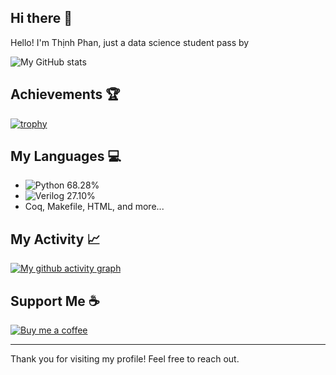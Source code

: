 ## Hi there 👋

Hello! I'm Thịnh Phan, just a data science student pass by 

![My GitHub stats](https://github-readme-stats.vercel.app/api?username=yourusername&show_icons=true&theme=dark)

## Achievements 🏆
[![trophy](https://github-profile-trophy.vercel.app/?username=yourusername)](https://github.com/ryo-ma/github-profile-trophy)

## My Languages 💻
- ![Python](https://img.shields.io/badge/-Python-3776AB?style=flat-square&logo=python&logoColor=white) 68.28%
- ![Verilog](https://img.shields.io/badge/-Verilog-blue?style=flat-square&logo=verilog&logoColor=white) 27.10%
- Coq, Makefile, HTML, and more...

## My Activity 📈
[![My github activity graph](https://github-readme-activity-graph.vercel.app/graph?username=yourusername&theme=github)](https://github.com/ashutosh00710/github-readme-activity-graph)

## Support Me ☕
[![Buy me a coffee](https://img.shields.io/badge/-Buy%20me%20a%20coffee-orange?style=flat-square&logo=buy-me-a-coffee)](https://www.buymeacoffee.com/yourlink)

---
Thank you for visiting my profile! Feel free to reach out.
